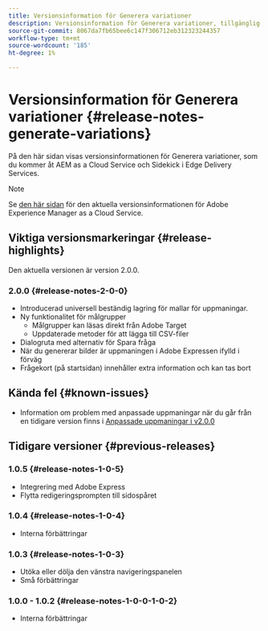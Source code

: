 ```yaml
---
title: Versionsinformation för Generera variationer
description: Versionsinformation för Generera variationer, tillgänglig AEM as a Cloud Service och Sidekick i Edge Delivery Services
source-git-commit: 8067da7fb65bee6c147f306712eb312323244357
workflow-type: tm+mt
source-wordcount: '185'
ht-degree: 1%

---
```


# Versionsinformation för Generera variationer {#release-notes-generate-variations}

På den här sidan visas versionsinformationen för Generera variationer, som du kommer åt AEM as a Cloud Service och Sidekick i Edge Delivery Services.

>[!NOTE]
>
>Se [den här sidan](/help/release-notes/release-notes-cloud/release-notes-current.md) för den aktuella versionsinformationen för Adobe Experience Manager as a Cloud Service.

## Viktiga versionsmarkeringar {#release-highlights}

Den aktuella versionen är version 2.0.0.

### 2.0.0 {#release-notes-2-0-0}

* Introducerad universell beständig lagring för mallar för uppmaningar.
* Ny funktionalitet för målgrupper
   * Målgrupper kan läsas direkt från Adobe Target
   * Uppdaterade metoder för att lägga till CSV-filer
* Dialogruta med alternativ för Spara fråga
* När du genererar bilder är uppmaningen i Adobe Expressen ifylld i förväg
* Frågekort (på startsidan) innehåller extra information och kan tas bort

## Kända fel {#known-issues}

* Information om problem med anpassade uppmaningar när du går från en tidigare version finns i [Anpassade uppmaningar i v2.0.0](/help/generative-ai/generate-variations.md#custom-prompts-v200)

## Tidigare versioner {#previous-releases}

### 1.0.5 {#release-notes-1-0-5}

* Integrering med Adobe Express
* Flytta redigeringsprompten till sidospåret

### 1.0.4 {#release-notes-1-0-4}

* Interna förbättringar

### 1.0.3 {#release-notes-1-0-3}

* Utöka eller dölja den vänstra navigeringspanelen
* Små förbättringar

### 1.0.0 - 1.0.2 {#release-notes-1-0-0-1-0-2}

* Interna förbättringar
